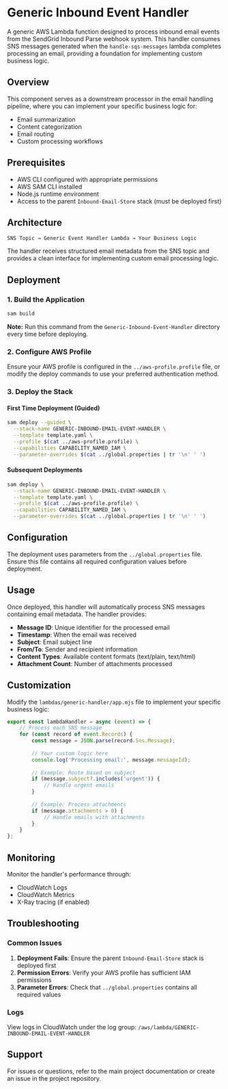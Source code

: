 # Generic Inbound Event Handler

A generic AWS Lambda function designed to process inbound email events from the SendGrid Inbound Parse webhook system. This handler consumes SNS messages generated when the `handle-sqs-messages` lambda completes processing an email, providing a foundation for implementing custom business logic.

## Overview

This component serves as a downstream processor in the email handling pipeline, where you can implement your specific business logic for:
- Email summarization
- Content categorization
- Email routing
- Custom processing workflows

## Prerequisites

- AWS CLI configured with appropriate permissions
- AWS SAM CLI installed
- Node.js runtime environment
- Access to the parent `Inbound-Email-Store` stack (must be deployed first)

## Architecture

```
SNS Topic → Generic Event Handler Lambda → Your Business Logic
```

The handler receives structured email metadata from the SNS topic and provides a clean interface for implementing custom email processing logic.

## Deployment

### 1. Build the Application

```bash
sam build
```

**Note:** Run this command from the `Generic-Inbound-Event-Handler` directory every time before deploying.

### 2. Configure AWS Profile

Ensure your AWS profile is configured in the `../aws-profile.profile` file, or modify the deploy commands to use your preferred authentication method.

### 3. Deploy the Stack

#### First Time Deployment (Guided)

```bash
sam deploy --guided \
  --stack-name GENERIC-INBOUND-EMAIL-EVENT-HANDLER \
  --template template.yaml \
  --profile $(cat ../aws-profile.profile) \
  --capabilities CAPABILITY_NAMED_IAM \
  --parameter-overrides $(cat ../global.properties | tr '\n' ' ')
```

#### Subsequent Deployments

```bash
sam deploy \
  --stack-name GENERIC-INBOUND-EMAIL-EVENT-HANDLER \
  --template template.yaml \
  --profile $(cat ../aws-profile.profile) \
  --capabilities CAPABILITY_NAMED_IAM \
  --parameter-overrides $(cat ../global.properties | tr '\n' ' ')
```

## Configuration

The deployment uses parameters from the `../global.properties` file. Ensure this file contains all required configuration values before deployment.

## Usage

Once deployed, this handler will automatically process SNS messages containing email metadata. The handler provides:

- **Message ID**: Unique identifier for the processed email
- **Timestamp**: When the email was received
- **Subject**: Email subject line
- **From/To**: Sender and recipient information
- **Content Types**: Available content formats (text/plain, text/html)
- **Attachment Count**: Number of attachments processed

## Customization

Modify the `lambdas/generic-handler/app.mjs` file to implement your specific business logic:

```javascript
export const lambdaHandler = async (event) => {
    // Process each SNS message
    for (const record of event.Records) {
        const message = JSON.parse(record.Sns.Message);
        
        // Your custom logic here
        console.log('Processing email:', message.messageId);
        
        // Example: Route based on subject
        if (message.subject?.includes('urgent')) {
            // Handle urgent emails
        }
        
        // Example: Process attachments
        if (message.attachments > 0) {
            // Handle emails with attachments
        }
    }
};
```

## Monitoring

Monitor the handler's performance through:
- CloudWatch Logs
- CloudWatch Metrics
- X-Ray tracing (if enabled)

## Troubleshooting

### Common Issues

1. **Deployment Fails**: Ensure the parent `Inbound-Email-Store` stack is deployed first
2. **Permission Errors**: Verify your AWS profile has sufficient IAM permissions
3. **Parameter Errors**: Check that `../global.properties` contains all required values

### Logs

View logs in CloudWatch under the log group: `/aws/lambda/GENERIC-INBOUND-EMAIL-EVENT-HANDLER`

## Support

For issues or questions, refer to the main project documentation or create an issue in the project repository.